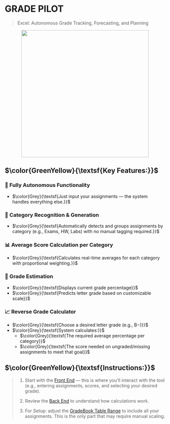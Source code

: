# GRADE PILOT
> Excel: Autonomous Grade Tracking, Forecasting, and Planning
<div align="center">
  <img src=https://github.com/Kyros0718/Excel_Projects/blob/main/Grade_Pilot/images/Grade%20Pilot%20Representation.png width=400>
</div>

## $\color{GreenYellow}{\textsf{Key Features:}}$

### **🚀 Fully Autonomous Functionality**
- $\color{Grey}{\textsf{Just input your assignments — the system handles everything else.}}$ 

### **📂 Category Recognition & Generation**
- $\color{Grey}{\textsf{Automatically detects and groups assignments by category (e.g., Exams, HW, Labs) with no manual tagging required.}}$ 

### **📊 Average Score Calculation per Category**
- $\color{Grey}{\textsf{Calculates real-time averages for each category with proportional weighting.}}$ 

### **🎯 Grade Estimation**
- $\color{Grey}{\textsf{Displays current grade percentage}}$
- $\color{Grey}{\textsf{Predicts letter grade based on customizable scale}}$ 

### **📈 Reverse Grade Calculator**
- $\color{Grey}{\textsf{Choose a desired letter grade (e.g., B−)}}$
- $\color{Grey}{\textsf{System calculates:}}$
  - $\color{Grey}{\textsf{The required average percentage per category}}$
  - $\color{Grey}{\textsf{The score needed on ungraded/missing assignments to meet that goal}}$

## $\color{GreenYellow}{\textsf{Instructions:}}$
> 1. Start with the [Front End](https://github.com/Kyros0718/EXCEL_Project/edit/main/Grade_Pilot/FrontEnd.md) — this is where you’ll interact with the tool (e.g., entering assignments, scores, and selecting your desired grade).
>
> 2. Review the [Back End](https://github.com/Kyros0718/EXCEL_Project/blob/main/Grade_Pilot/BackEnd.md) to understand how calculations work.
>
> 3. For Setup: adjust the [GradeBook Table Range](https://github.com/Kyros0718/EXCEL_Project/blob/main/Grade_Pilot/BackEnd.md#gradebook-range-semi-automatic-setup-required) to include all your assignments. This is the only part that may require manual scaling.
